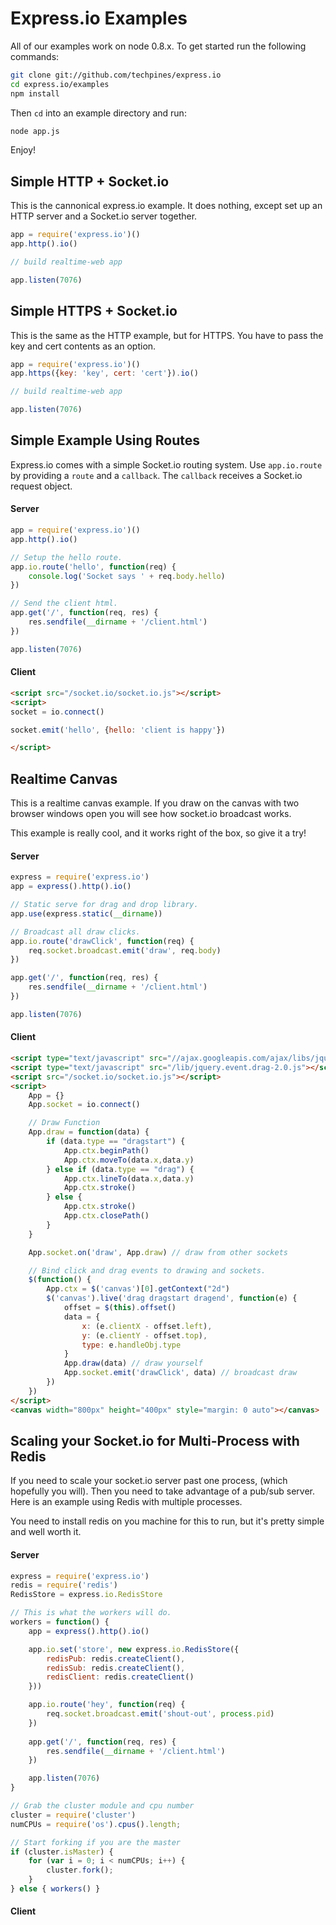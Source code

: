 
# Express.io Examples

All of our examples work on node 0.8.x.  To get started run the following commands:

```bash
git clone git://github.com/techpines/express.io
cd express.io/examples
npm install
```

Then `cd` into an example directory and run:

```bash
node app.js
```

Enjoy!

## Simple HTTP + Socket.io

This is the cannonical express.io example.  It does nothing, except set up 
an HTTP server and a Socket.io server together.

```js
app = require('express.io')()
app.http().io()

// build realtime-web app

app.listen(7076)
```

## Simple HTTPS + Socket.io

This is the same as the HTTP example, but for HTTPS.  You have to pass the key and cert contents as an option.

```js
app = require('express.io')()
app.https({key: 'key', cert: 'cert'}).io()

// build realtime-web app

app.listen(7076)
```

## Simple Example Using Routes

Express.io comes with a simple Socket.io routing system.  Use `app.io.route` by providing a `route` and a `callback`.  The `callback` receives a Socket.io request object.

#### Server

```js
app = require('express.io')()
app.http().io()

// Setup the hello route.
app.io.route('hello', function(req) {
    console.log('Socket says ' + req.body.hello)
})

// Send the client html.
app.get('/', function(req, res) { 
    res.sendfile(__dirname + '/client.html')
})

app.listen(7076)
```

#### Client

```html
<script src="/socket.io/socket.io.js"></script>
<script>
socket = io.connect()

socket.emit('hello', {hello: 'client is happy'})

</script>
```

## Realtime Canvas

This is a realtime canvas example.  If you draw on the canvas with two browser windows open you will see how socket.io broadcast works.

This example is really cool, and it works right of the box, so give it a try!


#### Server

```js
express = require('express.io')
app = express().http().io()

// Static serve for drag and drop library.
app.use(express.static(__dirname))

// Broadcast all draw clicks.
app.io.route('drawClick', function(req) {
    req.socket.broadcast.emit('draw', req.body)
})

app.get('/', function(req, res) {
    res.sendfile(__dirname + '/client.html')
})

app.listen(7076)
```

#### Client

```html
<script type="text/javascript" src="//ajax.googleapis.com/ajax/libs/jquery/1.8.3/jquery.min.js"></script>
<script type="text/javascript" src="/lib/jquery.event.drag-2.0.js"></script>
<script src="/socket.io/socket.io.js"></script>
<script>
    App = {}
    App.socket = io.connect()

    // Draw Function
    App.draw = function(data) {
        if (data.type == "dragstart") {
            App.ctx.beginPath()
            App.ctx.moveTo(data.x,data.y)
        } else if (data.type == "drag") {
            App.ctx.lineTo(data.x,data.y)
            App.ctx.stroke()
        } else {
            App.ctx.stroke()
            App.ctx.closePath()
        }
    }

    App.socket.on('draw', App.draw) // draw from other sockets

    // Bind click and drag events to drawing and sockets.
    $(function() {
        App.ctx = $('canvas')[0].getContext("2d")
        $('canvas').live('drag dragstart dragend', function(e) {
            offset = $(this).offset()
            data = {
                x: (e.clientX - offset.left), 
                y: (e.clientY - offset.top),
                type: e.handleObj.type
            }
            App.draw(data) // draw yourself
            App.socket.emit('drawClick', data) // broadcast draw
        })
    })         
</script>
<canvas width="800px" height="400px" style="margin: 0 auto"></canvas>
```

## Scaling your Socket.io for Multi-Process with Redis

If you need to scale your socket.io server past one process, (which hopefully you will).  Then you need to take advantage of a pub/sub server.  Here is an example using Redis with multiple processes.

You need to install redis on you machine for this to run, but it's pretty simple and well worth it.

#### Server

```js
express = require('express.io')
redis = require('redis')
RedisStore = express.io.RedisStore

// This is what the workers will do.
workers = function() {
    app = express().http().io()

    app.io.set('store', new express.io.RedisStore({
        redisPub: redis.createClient(),
        redisSub: redis.createClient(),
        redisClient: redis.createClient()
    }))

    app.io.route('hey', function(req) {
        req.socket.broadcast.emit('shout-out', process.pid) 
    })
    
    app.get('/', function(req, res) {
        res.sendfile(__dirname + '/client.html')
    })

    app.listen(7076)
}

// Grab the cluster module and cpu number
cluster = require('cluster')
numCPUs = require('os').cpus().length;

// Start forking if you are the master
if (cluster.isMaster) {
    for (var i = 0; i < numCPUs; i++) {
        cluster.fork();
    }
} else { workers() }
```

#### Client
